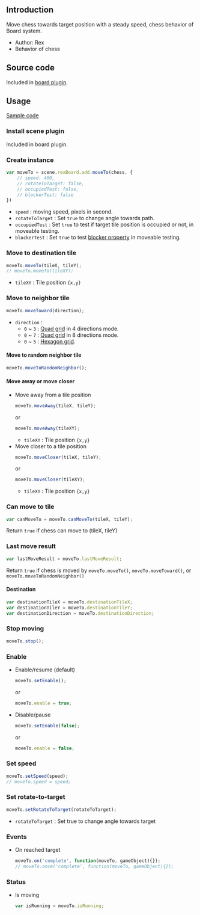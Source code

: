 ## Introduction

Move chess towards target position with a steady speed, chess behavior of Board system.

- Author: Rex
- Behavior of chess

## Source code

Included in [board plugin](board.md#source-code).

## Usage

[Sample code](https://github.com/rexrainbow/phaser3-rex-notes/tree/master/examples/board-moveto)

### Install scene plugin

Included in board plugin.

### Create instance

```javascript
var moveTo = scene.rexBoard.add.moveTo(chess, {
    // speed: 400,
    // rotateToTarget: false,
    // occupiedTest: false,
    // blockerTest: false
})
```

- `speed` : moving speed, pixels in second.
- `rotateToTarget` : Set `true` to change angle towards path.
- `occupiedTest` : Set `true` to test if target tile position is occupied or not, in moveable testing.
- `blockerTest` : Set `true` to test [blocker property](board-chessdata.md#blocker) in moveable testing.

### Move to destination tile

```javascript
moveTo.moveTo(tileX, tileY);
// moveTo.moveTo(tileXY);
```

- `tileXY` : Tile position `{x,y}`

### Move to neighbor tile

```javascript
moveTo.moveToward(direction);
```

- `direction` :
    - `0` ~ `3` : [Quad grid](board-quadgrid.md#directions) in 4 directions mode.
    - `0` ~ `7` : [Quad grid](board-quadgrid.md#directions) in 8 directions mode.
    - `0` ~ `5` : [Hexagon grid](board-hexagongrid.md#directions).

#### Move to random neighbor tile

```javascript
moveTo.moveToRandomNeighbor();
```

#### Move away or move closer

- Move away from a tile position
    ```javascript
    moveTo.moveAway(tileX, tileY);
    ```
    or
    ```javascript
    moveTo.moveAway(tileXY);
    ```
    - `tileXY` : Tile position `{x,y}`
- Move closer to a tile position
    ```javascript
    moveTo.moveCloser(tileX, tileY);
    ```
    or
    ```javascript
    moveTo.moveCloser(tileXY);
    ```
    - `tileXY` : Tile position `{x,y}`

### Can move to tile

```javascript
var canMoveTo = moveTo.canMoveTo(tileX, tileY);
```

Return `true` if chess can move to (tileX, tileY)

### Last move result

```javascript
var lastMoveResult = moveTo.lastMoveResult;
```

Return `true` if chess is moved by `moveTo.moveTo()`, `moveTo.moveToward()`, or `moveTo.moveToRandomNeighbor()`

#### Destination

```javascript
var destinationTileX = moveTo.destinationTileX;
var destinationTileY = moveTo.destinationTileY;
var destinationDirection = moveTo.destinationDirection;
```

### Stop moving

```javascript
moveTo.stop();
```

### Enable

- Enable/resume (default)
    ```javascript
    moveTo.setEnable();
    ```
    or
    ```javascript
    moveTo.enable = true;
    ```
- Disable/pause
    ```javascript
    moveTo.setEnable(false);
    ```
    or
    ```javascript
    moveTo.enable = false;
    ```

### Set speed

```javascript
moveTo.setSpeed(speed);
// moveTo.speed = speed;
```

### Set rotate-to-target

```javascript
moveTo.setRotateToTarget(rotateToTarget);
```

- `rotateToTarget` : Set true to change angle towards target

### Events

- On reached target
    ```javascript
    moveTo.on('complete', function(moveTo, gameObject){});
    // moveTo.once('complete', function(moveTo, gameObject){});
    ```

### Status

- Is moving
    ```javascript
    var isRunning = moveTo.isRunning;
    ```
